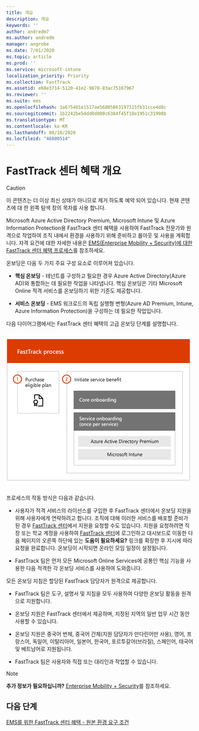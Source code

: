 ```yaml
---
title: 개요
description: 개요
keywords: ''
author: andredm7
ms.author: andredm
manager: angrobe
ms.date: 7/01/2020
ms.topic: article
ms.prod: ''
ms.service: microsoft-intune
localization_priority: Priority
ms.collection: FastTrack
ms.assetid: e60e3714-5120-41e2-9878-83ac75107967
ms.reviewer: ''
ms.suite: ems
ms.openlocfilehash: 3a675401e1517ae56885863197315fb31cce4d8c
ms.sourcegitcommit: 1b2242be54dd0d000c6384f45f18e1951c31998b
ms.translationtype: MT
ms.contentlocale: ko-KR
ms.lasthandoff: 08/18/2020
ms.locfileid: "46800514"
---
```

# <a name="fasttrack-center-benefit-overview"></a>FastTrack 센터 혜택 개요

> [!CAUTION]
> 이 콘텐츠는 더 이상 최신 상태가 아니므로 제거 하도록 예약 되어 있습니다. 현재 콘텐츠에 대 한 왼쪽 탐색 창의 목차를 사용 합니다.

Microsoft Azure Active Directory Premium, Microsoft Intune 및 Azure Information Protection용 FastTrack 센터 혜택을 사용하여 FastTrack 전문가와 원격으로 작업하여 조직 내에서 환경을 사용하기 위해 준비하고 롤아웃 및 사용을 계획합니다. 자격 요건에 대한 자세한 내용은 [EMS(Enterprise Mobility + Security)에 대한 FastTrack 센터 혜택 프로세스](EMS-fasttrack-process.md)를 참조하세요.

온보딩은 다음 두 가지 주요 구성 요소로 이루어져 있습니다.

-   **핵심 온보딩** - 테넌트를 구성하고 필요한 경우 Azure Active Directory(Azure AD)와 통합하는 데 필요한 작업을 나타냅니다. 핵심 온보딩은 기타 Microsoft Online 적격 서비스를 온보딩하기 위한 기준도 제공합니다.

-   **서비스 온보딩** - EMS 워크로드의 독립 실행형 변형(Azure AD Premium, Intune, Azure Information Protection)을 구성하는 데 필요한 작업입니다.

다음 다이어그램에서는 FastTrack 센터 혜택의 고급 온보딩 단계를 설명합니다.

![FastTrack 센터 혜택을 사용하는 고급 온보딩 단계](./media/ft-onboarding-process.png)

프로세스의 작동 방식은 다음과 같습니다.

- 사용자가 적격 서비스의 라이선스를 구입한 후 FastTrack 센터에서 온보딩 지원을 위해 사용자에게 연락하려고 합니다. 조직에 대해 이러한 서비스를 배포할 준비가 된 경우 [FastTrack 센터](https://go.microsoft.com/fwlink/?linkid=780698)에서 지원을 요청할 수도 있습니다. 지원을 요청하려면 직장 또는 학교 계정을 사용하여 [FastTrack 센터](https://go.microsoft.com/fwlink/?linkid=780698)에 로그인하고 대시보드로 이동한 다음 페이지의 오른쪽 하단에 있는 **도움이 필요하세요?** 링크를 확장한 후 지시에 따라 요청을 완료합니다. 온보딩이 시작되면 온라인 모임 일정이 설정됩니다.

-   FastTrack 팀은 먼저 모든 Microsoft Online Services에 공통인 핵심 기능을 사용한 다음 적격한 각 온보딩 서비스를 사용하여 도와줍니다.

모든 온보딩 지침은 할당된 FastTrack 담당자가 원격으로 제공합니다.

-   FastTrack 팀은 도구, 설명서 및 지침을 모두 사용하여 다양한 온보딩 활동을 원격으로 지원합니다.

-   온보딩 지원은 FastTrack 센터에서 제공하며, 지정된 지역의 일반 업무 시간 동안 사용할 수 있습니다.

-   온보딩 지원은 중국어 번체, 중국어 간체(지원 담당자가 만다린어만 사용), 영어, 프랑스어, 독일어, 이탈리아어, 일본어, 한국어, 포르투갈어(브라질), 스페인어, 태국어 및 베트남어로 지원됩니다.

-   FastTrack 팀은 사용자와 직접 또는 대리인과 작업할 수 있습니다.

> [!NOTE]
> **추가 정보가 필요하십니까?** [Enterprise Mobility + Security](https://www.microsoft.com/cloud-platform/enterprise-mobility)를 참조하세요.

## <a name="next-steps"></a>다음 단계

[EMS를 위한 FastTrack 센터 혜택 - 원본 환경 요구 조건](EMS-source-environment-expectations.md)

